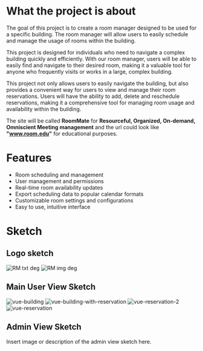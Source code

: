 # What the project is about

The goal of this project is to create a room manager designed to be used for a specific building. The room manager will allow users to easily schedule and manage the usage of rooms within the building.

This project is designed for individuals who need to navigate a complex building quickly and efficiently. With our room manager, users will be able to easily find and navigate to their desired room, making it a valuable tool for anyone who frequently visits or works in a large, complex building.

This project not only allows users to easily navigate the building, but also provides a convenient way for users to view and manage their room reservations. Users will have the ability to add, delete and reschedule reservations, making it a comprehensive tool for managing room usage and availability within the building.

The site will be called **RoomMate** for **Resourceful, Organized, On-demand, Omniscient Meeting management** and the url could look like **"www.room.edu"** for educational purposes.

# Features

- Room scheduling and management
- User management and permissions
- Real-time room availability updates
- Export scheduling data to popular calendar formats
- Customizable room settings and configurations
- Easy to use, intuitive interface

# Sketch

## Logo sketch

![RM txt deg](https://user-images.githubusercontent.com/83770758/215346502-ba99bb3c-6462-431a-ae2c-f5b7d0a04d87.png)
![RM img deg](https://user-images.githubusercontent.com/83770758/215346505-9d812275-1dc6-49c3-80dd-c3328ec54e72.png)

## Main User View Sketch

![vue-building](https://user-images.githubusercontent.com/58405081/215345947-a50d2799-ea4c-428d-aa66-97955a0f8f4e.png)
![vue-building-with-reservation](https://user-images.githubusercontent.com/58405081/215345988-11f57e1d-8697-4251-a421-8f6725a131b7.png)
![vue-reservation-2](https://user-images.githubusercontent.com/58405081/215346015-6cf5e8bc-3c84-4256-a47d-8562753e70ba.png)
![vue-reservation](https://user-images.githubusercontent.com/58405081/215345901-53cc14bd-069a-4e36-8ad0-11ad9e705e86.png)

## Admin View Sketch

Insert image or description of the admin view sketch here.
